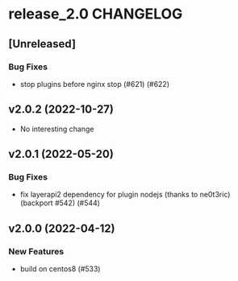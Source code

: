 # release_2.0 CHANGELOG

## [Unreleased]

### Bug Fixes

- stop plugins before nginx stop (#621) (#622)

## v2.0.2 (2022-10-27)

- No interesting change

## v2.0.1 (2022-05-20)

### Bug Fixes

- fix layerapi2 dependency for plugin nodejs (thanks to ne0t3ric) (backport #542) (#544)

## v2.0.0 (2022-04-12)

### New Features

- build on centos8 (#533)


